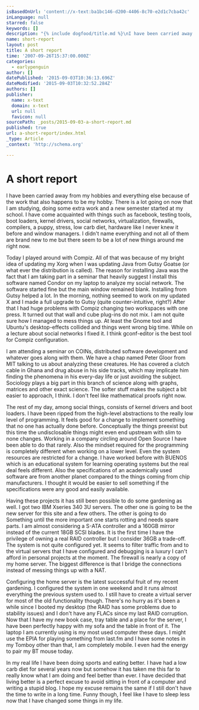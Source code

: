 ```yaml
---
isBasedOnUrl: 'content://x-text:ba1bc146-d200-4406-8c70-e2d1c7cba42c'
inLanguage: null
starred: false
keywords: []
description: "{% include dogfood/title.md %}\nI have been carried away from my hobbies and everything else because \nof the work that also happens to be my hobby. There is a lo"
name: short-report
layout: post
title: A short report
time: '2007-09-26T15:37:00.000Z'
categories:
  - earlypenguin
author: []
datePublished: '2015-09-03T10:36:13.696Z'
dateModified: '2015-09-03T10:32:52.284Z'
authors: []
publisher:
  name: x-text
  domain: x-text
  url: null
  favicon: null
sourcePath: _posts/2015-09-03-a-short-report.md
published: true
url: a-short-report/index.html
_type: Article
_context: 'http://schema.org'

---
```

# A short report

I have been carried away from my hobbies and everything else because 
of the work that also happens to be my hobby. There is a lot going on 
now that I am studying, doing some extra work and a new semester 
started at my school. I have come acquainted with things such as 
facebook, testing tools, boot loaders, kernel drivers, social 
networks, virtualization, firewalls, compilers, a puppy, stress, low 
carb diet, hardware like I never knew it before and window managers. 
I didn't name everything and not all of them are brand new to me but 
there seem to be a lot of new things around me right now.

Today I played around with Compiz. All of that was because of my 
bright idea of updating my Xorg when I was updating Java from Gutsy 
Goatse (or what ever the distribution is called). The reason for 
installing Java was the fact that I am taking part in a seminar that 
heavily suggest I install this software named Condor on my laptop to 
analyze my social network. The software started fine but the main 
window remained blank. Installing from Gutsy helped a lot. In the 
morning, nothing seemed to work on my updated X and I made a full 
upgrade to Gutsy (quite counter-intuitive, right?) After that I had 
huge problems with Compiz changing two workspaces with one press. It 
turned out that wall and cube plug-ins do not mix. I am not quite 
sure how I managed to mess things up. At least the Gnome tool and 
Ubuntu's desktop-effects collided and things went wrong big time. 
While on a lecture about social networks I fixed it. I think 
gconf-editor is the best tool for Compiz configuration.

I am attending a seminar on COINs, distributed software development
and whatever goes along with them. We have a chap named Peter Gloor
from MIT talking to us about analyzing these creatures. He has
covered a clutch cable in Ghana and drug abuse in his side tracks,
which may implicate him finding the phenomena in his every-day life
or just avoiding the subject. Sociology plays a big part in this
branch of science along with graphs, matrices and other exact
science. The softer stuff makes the subject a bit easier to approach,
I think. I don't feel like mathematical proofs right now.

The rest of my day, among social things, consists of kernel drivers
and boot loaders. I have been ripped from the high-level abstractions
to the really low level of programming. It feels good for a change to 
implement something that no one has actually done before.
Conceptually the things preexist but this time the undisclosable 
things might even end upstream with slim to none changes. Working in 
a company circling around Open Source I have been able to do that 
rarely. Also the mindset required for the programming is completely 
different when working on a lower level. Even the system resources 
are restricted for a change. I have worked before with BUENOS which 
is an educational system for learning operating systems but the real 
deal feels different. Also the specifications of an academically used 
software are from another planet compared to the things coming from 
chip manufacturers. I thought it would be easier to sell something if 
the specifications were any good and easily available.

Having these projects it has still been possible to do some 
gardening as well. I got two IBM Xseries 340 3U servers. The other 
one is going to be the new server for this site and a few others. The 
other is going to do Something until the more important one starts 
rotting and needs spare parts. I am almost considering a S-ATA 
controller and a 160GB mirror instead of the current 18GB SCSI 
blades. It is the first time I have the privilege of owning a real 
RAID controller but I consider 36GB a trade-off. The system is not 
quite configured yet. It seems to filter traffic from and to the 
virtual servers that I have configured and debugging is a luxury I 
can't afford in personal projects at the moment. The firewall is 
nearly a copy of my home server. The biggest difference is that I 
bridge the connections instead of messing things up with a NAT.

Configuring the home server is the latest successful fruit of 
my recent gardening. I configured the system in one weekend and it 
runs almost everything the previous system used to. I still have to 
create a virtual server for most of the old functionality though. 
There's no hurry as it's been a while since I booted my desktop (the 
RAID has some problems due to stability issues) and I don't have any 
FLACs since my last RAID corruption. Now that I have my new book 
case, tray table and a place for the server, I have been perfectly 
happy with my sofa and the table in front of it. The laptop I am 
currently using is my most used computer these days. I might use the 
EPIA for playing something from last.fm and I have some notes in my 
Tomboy other than that, I am completely mobile. I even had the energy 
to pair my BT mouse today.

In my real life I have been doing sports and eating better. I have
had a low carb diet for several years now but somehow it has taken me
this far to really know what I am doing and feel better than ever. I
have decided that living better is a perfect excuse to avoid sitting
in front of a computer and writing a stupid blog. I hope my excuse
remains the same if I still don't have the time to write in a long
time. Funny though, I feel like I have to sleep less now that I have
changed some things in my life.